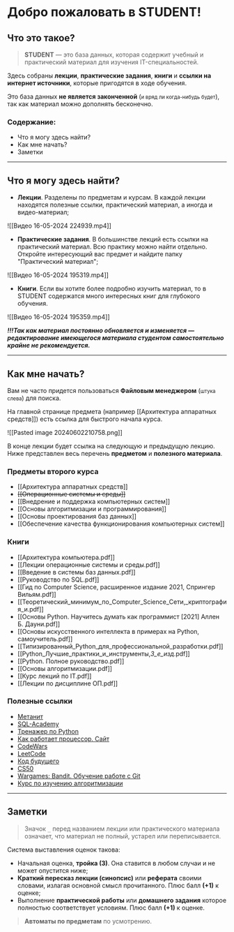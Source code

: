 # Добро пожаловать в STUDENT!
## Что это такое?

> **STUDENT** — это база данных, которая содержит учебный и практический материал для изучения IT-специальностей. 

Здесь собраны **лекции**, **практические задания**, **книги** и **ссылки на интернет источники**, которые пригодятся в ходе обучения. 

Это база данных **не является законченной** (<small>и вряд ли когда-нибудь будет</small>), так как материал можно дополнять бесконечно.

### Содержание:

- Что я могу здесь найти?
- Как мне начать?
- Заметки

---
## Что я могу здесь найти?

- **Лекции**. Разделены по предметам и курсам. В каждой лекции находятся полезные ссылки, практический материал, а иногда и видео-материал;

![[Видео 16-05-2024 224939.mp4]]

- **Практические задания**. В большинстве лекций есть ссылки на практический материал. Всю практику можно найти отдельно. Откройте интересующий вас предмет и найдите папку "Практический материал";

![[Видео 16-05-2024 195319.mp4]]

- **Книги**. Если вы хотите более подробно изучить материал, то в STUDENT содержатся много интересных книг для глубокого обучения.

![[Видео 16-05-2024 195359.mp4]]

***!!!Так как материал постоянно обновляется и изменяется — редактирование имеющегося материала студентом самостоятельно крайне не рекомендуется.***

---
## Как мне начать?

Вам не часто придется пользоваться **Файловым менеджером** (<small>штука слева</small>) для поиска. 

На главной странице предмета (например [[Архитектура аппаратных средств]]) есть ссылка для быстрого начала курса. 

![[Pasted image 20240602210758.png]]

В конце лекции будет ссылка на следующую и предыдущую лекцию.
Ниже представлен весь перечень **предметом** и **полезного материала**.

### Предметы второго курса

- [[Архитектура аппаратных средств]]
- ~~[[Операционные системы и среды]]~~
- [[Внедрение и поддержка компьютерных систем]]
- [[Основы алгоритмизации и программирования]]
- [[Основы проектирования баз данных]]
- [[Обеспечение качества функционирования компьютерных систем]]

### Книги

- [[Архитектура компьютера.pdf]]
- [[Лекции операционные системы и среды.pdf]]
- [[Введение в системы баз данных.pdf]]
- [[Руководство по SQL.pdf]]
- [[Гид по Computer Science, расширенное издание 2021, Спрингер Вильям.pdf]]
- [[Теоретический_минимум_по_Computer_Science_Сети,_криптография_и.pdf]]
- [[Основы Python. Научитесь думать как программист [2021] Аллен Б. Дауни.pdf]]
- [[Основы искусственного интеллекта в примерах на Python, самоучитель.pdf]]
- [[Типизированный_Python_для_профессиональной_разработки.pdf]]
- [[Python_Лучшие_практики_и_инструменты,_3_е_изд_.pdf]]
- [[Python. Полное руководство.pdf]]
- [[Основы алгоритмизации.pdf]]
- [[Курс лекций по IT.pdf]]
- [[Лекции по дисциплине ОП.pdf]]

### Полезные ссылки

- [Метанит](https://metanit.com/python/)
- [SQL-Academy](https://sql-academy.org/ru)
- [Тренажер по Python](https://pythontutor.ru/)
- [Как работает процессор. Сайт](http://www.simplecpu.com/Binary.html)
- [CodeWars](https://www.codewars.com/)
- [LeetCode](https://leetcode.com/)
- [Код будущего](https://start.1t.ru/c/index.html?amp&amp)
- [CS50](https://cs50.harvard.edu/x/2024/)
- [Wargames: Bandit. Обучение работе с Git](https://overthewire.org/wargames/bandit/)
- [Курс по изучению алгоритмизации](https://www.khanacademy.org/computing/computer-science/algorithms)

---
## Заметки

> Значок `_` перед названием лекции или практического материала означает, что материал не полный, устарел или переписывается.

Система выставления оценок такова:
- Начальная оценка, **тройка (3)**. Она ставится в любом случаи и не может опустится ниже;
- **Краткий пересказ лекции (синопсис)** или **реферата** своими словами, излагая основной смысл прочитанного.  Плюс балл **(+1)** к оценке;
- Выполнение **практической работы** или **домашнего задания** которое полностью соответствует условиям. Плюс балл **(+1)** к оценке.

> **Автоматы по предметам** по усмотрению.
